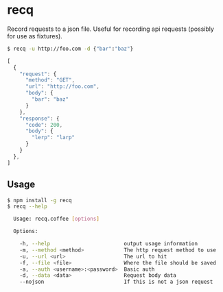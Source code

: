 # recq
Record requests to a json file. Useful for recording api requests (possibly for use as fixtures).

```sh
$ recq -u http://foo.com -d {"bar":"baz"}
```

```javascript
[
  {
    "request": {
      "method": "GET",
      "url": "http://foo.com",
      "body": {
        "bar": "baz"
      }
    },
    "response": {
      "code": 200,
      "body": {
        "lerp": "larp"
      }
    }
  },
]
```

## Usage

```sh
$ npm install -g recq
$ recq --help             

  Usage: recq.coffee [options]

  Options:

    -h, --help                        output usage information
    -m, --method <method>             The http request method to use
    -u, --url <url>                   The url to hit
    -f, --file <file>                 Where the file should be saved
    -a, --auth <username>:<password>  Basic auth
    -d, --data <data>                 Request body data
    --nojson                          If this is not a json request
```
